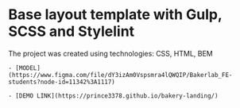 # Base layout template with Gulp, SCSS and Stylelint
The project was created using technologies: CSS, HTML, BEM
      
    - [MODEL](https://www.figma.com/file/dY3izAm0Vspsmra4lQWQIP/Bakerlab_FE-students?node-id=11342%3A1117)

    - [DEMO LINK](https://prince3378.github.io/bakery-landing/)
